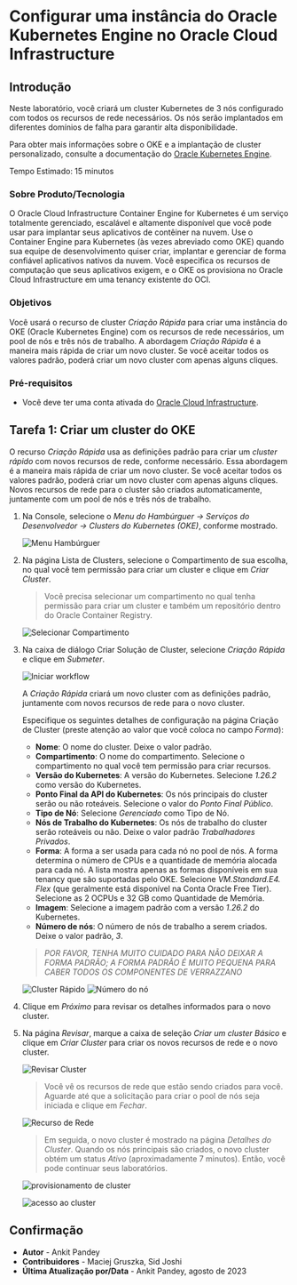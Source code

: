 # Configurar uma instância do Oracle Kubernetes Engine no Oracle Cloud Infrastructure

## Introdução

Neste laboratório, você criará um cluster Kubernetes de 3 nós configurado com todos os recursos de rede necessários. Os nós serão implantados em diferentes domínios de falha para garantir alta disponibilidade.

Para obter mais informações sobre o OKE e a implantação de cluster personalizado, consulte a documentação do [Oracle Kubernetes Engine](https://docs.cloud.oracle.com/iaas/Content/ContEng/Concepts/contengoverview.htm).

Tempo Estimado: 15 minutos

### Sobre Produto/Tecnologia

O Oracle Cloud Infrastructure Container Engine for Kubernetes é um serviço totalmente gerenciado, escalável e altamente disponível que você pode usar para implantar seus aplicativos de contêiner na nuvem. Use o Container Engine para Kubernetes (às vezes abreviado como OKE) quando sua equipe de desenvolvimento quiser criar, implantar e gerenciar de forma confiável aplicativos nativos da nuvem. Você especifica os recursos de computação que seus aplicativos exigem, e o OKE os provisiona no Oracle Cloud Infrastructure em uma tenancy existente do OCI.

### Objetivos

Você usará o recurso de cluster _Criação Rápida_ para criar uma instância do OKE (Oracle Kubernetes Engine) com os recursos de rede necessários, um pool de nós e três nós de trabalho. A abordagem _Criação Rápida_ é a maneira mais rápida de criar um novo cluster. Se você aceitar todos os valores padrão, poderá criar um novo cluster com apenas alguns cliques.

### Pré-requisitos

*   Você deve ter uma conta ativada do [Oracle Cloud Infrastructure](https://cloud.oracle.com/en_US/cloud-infrastructure).

## Tarefa 1: Criar um cluster do OKE

O recurso _Criação Rápida_ usa as definições padrão para criar um _cluster rápido_ com novos recursos de rede, conforme necessário. Essa abordagem é a maneira mais rápida de criar um novo cluster. Se você aceitar todos os valores padrão, poderá criar um novo cluster com apenas alguns cliques. Novos recursos de rede para o cluster são criados automaticamente, juntamente com um pool de nós e três nós de trabalho.

1.  Na Console, selecione o _Menu do Hambúrguer -> Serviços do Desenvolvedor -> Clusters do Kubernetes (OKE)_, conforme mostrado.
    
    ![Menu Hambúrguer](images/hamburger-menu.png " ")
    
2.  Na página Lista de Clusters, selecione o Compartimento de sua escolha, no qual você tem permissão para criar um cluster e clique em _Criar Cluster_.
    
    > Você precisa selecionar um compartimento no qual tenha permissão para criar um cluster e também um repositório dentro do Oracle Container Registry.
    
    ![Selecionar Compartimento](images/select-compartment.png " ")
    
3.  Na caixa de diálogo Criar Solução de Cluster, selecione _Criação Rápida_ e clique em _Submeter_.
    
    ![Iniciar workflow](images/launch-workflow.png " ")
    
    A _Criação Rápida_ criará um novo cluster com as definições padrão, juntamente com novos recursos de rede para o novo cluster.
    
    Especifique os seguintes detalhes de configuração na página Criação de Cluster (preste atenção ao valor que você coloca no campo _Forma_):
    
    *   **Nome**: O nome do cluster. Deixe o valor padrão.
    *   **Compartimento**: O nome do compartimento. Selecione o compartimento no qual você tem permissão para criar recursos.
    *   **Versão do Kubernetes**: A versão do Kubernetes. Selecione _1.26.2_ como versão do Kubernetes.
    *   **Ponto Final da API do Kubernetes**: Os nós principais do cluster serão ou não roteáveis. Selecione o valor do _Ponto Final Público_.
    *   **Tipo de Nó**: Selecione _Gerenciado_ como Tipo de Nó.
    *   **Nós de Trabalho do Kubernetes**: Os nós de trabalho do cluster serão roteáveis ou não. Deixe o valor padrão _Trabalhadores Privados_.
    *   **Forma**: A forma a ser usada para cada nó no pool de nós. A forma determina o número de CPUs e a quantidade de memória alocada para cada nó. A lista mostra apenas as formas disponíveis em sua tenancy que são suportadas pelo OKE. Selecione _VM.Standard.E4. Flex_ (que geralmente está disponível na Conta Oracle Free Tier). Selecione as 2 OCPUs e 32 GB como Quantidade de Memória.
    *   **Imagem**: Selecione a imagem padrão com a versão _1.26.2_ do Kubernetes.
    *   **Número de nós**: O número de nós de trabalho a serem criados. Deixe o valor padrão, _3_.
    
    > _POR FAVOR, TENHA MUITO CUIDADO PARA NÃO DEIXAR A FORMA PADRÃO; A FORMA PADRÃO É MUITO PEQUENA PARA CABER TODOS OS COMPONENTES DE VERRAZZANO_
    
    ![Cluster Rápido](images/quick-cluster.png " ") ![Número do nó](images/node-number.png " ")
    
4.  Clique em _Próximo_ para revisar os detalhes informados para o novo cluster.
    
5.  Na página _Revisar_, marque a caixa de seleção _Criar um cluster Básico_ e clique em _Criar Cluster_ para criar os novos recursos de rede e o novo cluster.
    
    ![Revisar Cluster](images/review-cluster.png " ")
    
    > Você vê os recursos de rede que estão sendo criados para você. Aguarde até que a solicitação para criar o pool de nós seja iniciada e clique em _Fechar_.
    
    ![Recurso de Rede](images/network-resource.png " ")
    
    > Em seguida, o novo cluster é mostrado na página _Detalhes do Cluster_. Quando os nós principais são criados, o novo cluster obtém um status _Ativo_ (aproximadamente 7 minutos). Então, você pode continuar seus laboratórios.
    
    ![provisionamento de cluster](images/cluster-provision.png " ")
    
    ![acesso ao cluster](images/cluster-access.png " ")
    

## Confirmação

*   **Autor** - Ankit Pandey
*   **Contribuidores** - Maciej Gruszka, Sid Joshi
*   **Última Atualização por/Data** - Ankit Pandey, agosto de 2023